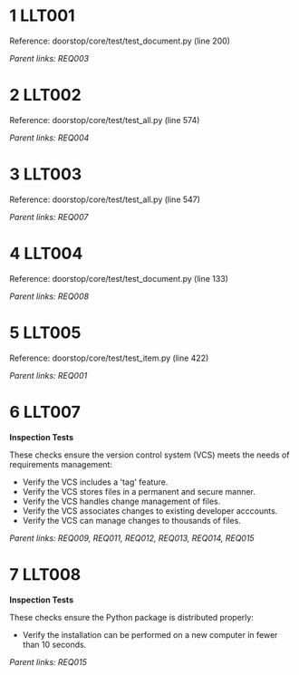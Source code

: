 # 1 LLT001

Reference: doorstop/core/test/test_document.py (line 200)

*Parent links: REQ003*

# 2 LLT002

Reference: doorstop/core/test/test_all.py (line 574)

*Parent links: REQ004*

# 3 LLT003

Reference: doorstop/core/test/test_all.py (line 547)

*Parent links: REQ007*

# 4 LLT004

Reference: doorstop/core/test/test_document.py (line 133)

*Parent links: REQ008*

# 5 LLT005

Reference: doorstop/core/test/test_item.py (line 422)

*Parent links: REQ001*

# 6 LLT007

**Inspection Tests**

These checks ensure the version control system (VCS) meets the needs of requirements management:

- Verify the VCS includes a 'tag' feature.
- Verify the VCS stores files in a permanent and secure manner.
- Verify the VCS handles change management of files.
- Verify the VCS associates changes to existing developer acccounts.
- Verify the VCS can manage changes to thousands of files.

*Parent links: REQ009, REQ011, REQ012, REQ013, REQ014, REQ015*

# 7 LLT008

**Inspection Tests**

These checks ensure the Python package is distributed properly:

- Verify the installation can be performed on a new computer in fewer than 10 seconds.

*Parent links: REQ015*

